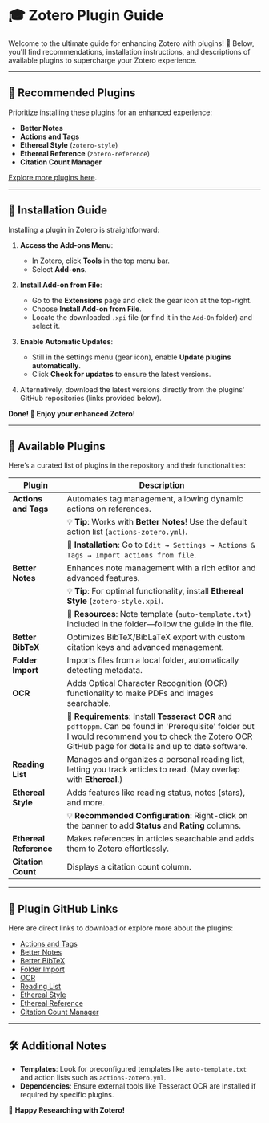 
# 🎓 Zotero Plugin Guide

Welcome to the ultimate guide for enhancing Zotero with plugins! 🚀 Below, you'll find recommendations, installation instructions, and descriptions of available plugins to supercharge your Zotero experience.

---

## 🌟 Recommended Plugins

Prioritize installing these plugins for an enhanced experience:

- **Better Notes**
- **Actions and Tags**
- **Ethereal Style** (`zotero-style`)
- **Ethereal Reference** (`zotero-reference`)
- **Citation Count Manager**

[Explore more plugins here](https://www.zotero.org/support/plugins).

---

## 🔧 Installation Guide

Installing a plugin in Zotero is straightforward:

1. **Access the Add-ons Menu**:
   - In Zotero, click **Tools** in the top menu bar.
   - Select **Add-ons**.

2. **Install Add-on from File**:
   - Go to the **Extensions** page and click the gear icon at the top-right.
   - Choose **Install Add-on from File**.
   - Locate the downloaded `.xpi` file (or find it in the `Add-On` folder) and select it.

3. **Enable Automatic Updates**:
   - Still in the settings menu (gear icon), enable **Update plugins automatically**.
   - Click **Check for updates** to ensure the latest versions.

4. Alternatively, download the latest versions directly from the plugins' GitHub repositories (links provided below).

**Done! 🎉 Enjoy your enhanced Zotero!**

---

## 📂 Available Plugins

Here’s a curated list of plugins in the repository and their functionalities:

| **Plugin**          | **Description**                                                                                                                                       |
|----------------------|-------------------------------------------------------------------------------------------------------------------------------------------------------|
| **Actions and Tags** | Automates tag management, allowing dynamic actions on references.                                                                                     |
|                      | 💡 **Tip**: Works with **Better Notes**! Use the default action list (`actions-zotero.yml`).                                                         |
|                      | 📄 **Installation**: Go to `Edit → Settings → Actions & Tags → Import actions from file`.                                                           |
| **Better Notes**     | Enhances note management with a rich editor and advanced features.                                                                                   |
|                      | 💡 **Tip**: For optimal functionality, install **Ethereal Style** (`zotero-style.xpi`).                                                             |
|                      | 📄 **Resources**: Note template (`auto-template.txt`) included in the folder—follow the guide in the file.                                           |
| **Better BibTeX**    | Optimizes BibTeX/BibLaTeX export with custom citation keys and advanced management.                                                                  |
| **Folder Import**    | Imports files from a local folder, automatically detecting metadata.                                                                                 |
| **OCR**              | Adds Optical Character Recognition (OCR) functionality to make PDFs and images searchable.                                                           |
|                      | 📄 **Requirements**: Install **Tesseract OCR** and `pdftoppm`. Can be found in 'Prerequisite' folder but I would recommend you to check the Zotero OCR GitHub page for details and up to date software.                                         |
| **Reading List**     | Manages and organizes a personal reading list, letting you track articles to read. (May overlap with **Ethereal**.)                                  |
| **Ethereal Style**   | Adds features like reading status, notes (stars), and more.                                                                                          |
|                      | 💡 **Recommended Configuration**: Right-click on the banner to add **Status** and **Rating** columns.                                               |
| **Ethereal Reference** | Makes references in articles searchable and adds them to Zotero effortlessly.                                                                      |
| **Citation Count**   | Displays a citation count column.                                                                                                                    |

---

## 🔗 Plugin GitHub Links

Here are direct links to download or explore more about the plugins:

- [Actions and Tags](https://github.com/windingwind/zotero-actions-tags)
- [Better Notes](https://github.com/windingwind/zotero-better-notes/tree/master)
- [Better BibTeX](https://retorque.re/zotero-better-bibtex/index.html)
- [Folder Import](https://github.com/retorquere/zotero-folder-import)
- [OCR](https://github.com/UB-Mannheim/zotero-ocr)
- [Reading List](https://github.com/Dominic-DallOsto/zotero-reading-list)
- [Ethereal Style](https://github.com/MuiseDestiny/zotero-style/releases)
- [Ethereal Reference](https://github.com/MuiseDestiny/zotero-reference)
- [Citation Count Manager](https://github.com/FrLars21/ZoteroCitationCountsManager)

---

## 🛠️ Additional Notes

- **Templates**: Look for preconfigured templates like `auto-template.txt` and action lists such as `actions-zotero.yml`.
- **Dependencies**: Ensure external tools like Tesseract OCR are installed if required by specific plugins.

🎉 **Happy Researching with Zotero!**
